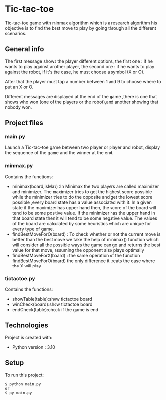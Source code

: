 # Tic-tac-toe
Tic-tac-toe game with minmax algorithm which is a research algorithm his objective is to find the best move to play by going through all the different scenarios.
## General info
The first message shows the player different options, the first one : if he wants to play against another player, the second one : if he wants to play against the robot, if it's the case, he must  choose a symbol (X or O).

After that the player must tap a number between 1 and 9 to choose where to put an X or O.

Different messages are displayed at the end of the game ,there is one  that shows who won (one of the players or the robot),and another showing that nobody won.

## Project files
### main.py 
Launch a Tic-tac-toe game between two player or player and robot, display the sequence of the game and the winner at the end.
### minmax.py
Contains the functions:
* minimax(board,isMax) :In Minimax the two players are called maximizer and minimizer. The maximizer tries to get the highest score possible while the minimizer tries to do the opposite and get the lowest score possible ,every board state has a value associated with it. In a given state if the maximizer has upper hand then, the score of the board will tend to be some positive value. If the minimizer has the upper hand in that board state then it will tend to be some negative value. The values of the board are calculated by some heuristics which are unique for every type of game.
* findBestMoveForO(board) : To check whether or not the current move is better than the best move we take the help of minimax() function which will consider all the possible ways the game can go and returns the best value for that move, assuming the opponent also plays optimally 
* findBestMoveForX(board) : the same operation of the function findBestMoveForO(board) the only difference it treats the case where the X will play
### tictactoe.py
Contains the functions:
* showTable(table):show tictactoe board
* winCheck(board):show tictactoe board
* endCheck(table):check if the game is end 
## Technologies
Project is created with:

* Python version : 3.10
## Setup
To run this project:
```
$ python main.py 
or 
$ py main.py
```

    
